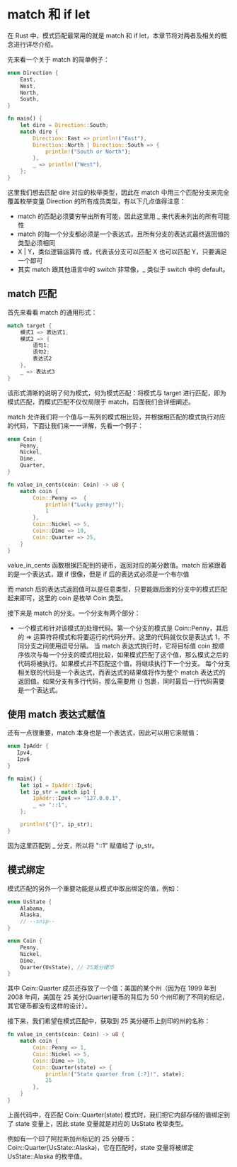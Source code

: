 # match 和 if let

在 Rust 中，模式匹配最常用的就是 match 和 if let，本章节将对两者及相关的概念进行详尽介绍。

先来看一个关于 match 的简单例子：

```rust
enum Direction {
    East,
    West,
    North,
    South,
}

fn main() {
    let dire = Direction::South;
    match dire {
        Direction::East => println!("East"),
        Direction::North | Direction::South => {
            println!("South or North");
        },
        _ => println!("West"),
    };
}
```

这里我们想去匹配 dire 对应的枚举类型，因此在 match 中用三个匹配分支来完全覆盖枚举变量 Direction 的所有成员类型，有以下几点值得注意：

- match 的匹配必须要穷举出所有可能，因此这里用 _ 来代表未列出的所有可能性
- match 的每一个分支都必须是一个表达式，且所有分支的表达式最终返回值的类型必须相同
- X | Y，类似逻辑运算符 或，代表该分支可以匹配 X 也可以匹配 Y，只要满足一个即可
- 其实 match 跟其他语言中的 switch 非常像，_ 类似于 switch 中的 default。

## match 匹配

首先来看看 match 的通用形式：

```rust
match target {
    模式1 => 表达式1,
    模式2 => {
        语句1;
        语句2;
        表达式2
    },
    _ => 表达式3
}
```

该形式清晰的说明了何为模式，何为模式匹配：将模式与 target 进行匹配，即为模式匹配，而模式匹配不仅仅局限于 match，后面我们会详细阐述。

match 允许我们将一个值与一系列的模式相比较，并根据相匹配的模式执行对应的代码，下面让我们来一一详解，先看一个例子：

```rust
enum Coin {
    Penny,
    Nickel,
    Dime,
    Quarter,
}

fn value_in_cents(coin: Coin) -> u8 {
    match coin {
        Coin::Penny =>  {
            println!("Lucky penny!");
            1
        },
        Coin::Nickel => 5,
        Coin::Dime => 10,
        Coin::Quarter => 25,
    }
}
```

value_in_cents 函数根据匹配到的硬币，返回对应的美分数值。match 后紧跟着的是一个表达式，跟 if 很像，但是 if 后的表达式必须是一个布尔值

而 match 后的表达式返回值可以是任意类型，只要能跟后面的分支中的模式匹配起来即可，这里的 coin 是枚举 Coin 类型。

接下来是 match 的分支。一个分支有两个部分：
- 一个模式和针对该模式的处理代码。第一个分支的模式是 Coin::Penny，其后的 => 运算符将模式和将要运行的代码分开。这里的代码就仅仅是表达式 1，不同分支之间使用逗号分隔。
当 match 表达式执行时，它将目标值 coin 按顺序依次与每一个分支的模式相比较，如果模式匹配了这个值，那么模式之后的代码将被执行。如果模式并不匹配这个值，将继续执行下一个分支。
每个分支相关联的代码是一个表达式，而表达式的结果值将作为整个 match 表达式的返回值。如果分支有多行代码，那么需要用 {} 包裹，同时最后一行代码需要是一个表达式。

## 使用 match 表达式赋值
还有一点很重要，match 本身也是一个表达式，因此可以用它来赋值：
```rust
enum IpAddr {
   Ipv4,
   Ipv6
}

fn main() {
    let ip1 = IpAddr::Ipv6;
    let ip_str = match ip1 {
        IpAddr::Ipv4 => "127.0.0.1",
        _ => "::1",
    };

    println!("{}", ip_str);
}
```
因为这里匹配到 _ 分支，所以将 "::1" 赋值给了 ip_str。

## 模式绑定

模式匹配的另外一个重要功能是从模式中取出绑定的值，例如：

```rust
enum UsState {
    Alabama,
    Alaska,
    // --snip--
}

enum Coin {
    Penny,
    Nickel,
    Dime,
    Quarter(UsState), // 25美分硬币
}
```
其中 Coin::Quarter 成员还存放了一个值：美国的某个州（因为在 1999 年到 2008 年间，美国在 25 美分(Quarter)硬币的背后为 50 个州印刷了不同的标记，其它硬币都没有这样的设计）。

接下来，我们希望在模式匹配中，获取到 25 美分硬币上刻印的州的名称：
```rust
fn value_in_cents(coin: Coin) -> u8 {
    match coin {
        Coin::Penny => 1,
        Coin::Nickel => 5,
        Coin::Dime => 10,
        Coin::Quarter(state) => {
            println!("State quarter from {:?}!", state);
            25
        },
    }
}
```
上面代码中，在匹配 Coin::Quarter(state) 模式时，我们把它内部存储的值绑定到了 state 变量上，因此 state 变量就是对应的 UsState 枚举类型。

例如有一个印了阿拉斯加州标记的 25 分硬币：Coin::Quarter(UsState::Alaska)，它在匹配时，state 变量将被绑定 UsState::Alaska 的枚举值。
